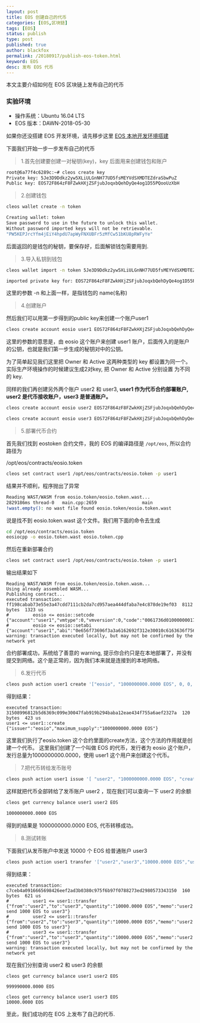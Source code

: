 ```yaml
---
layout: post
title: EOS 创建自己的代币
categories: [EOS,区块链]
tags: [EOS]
status: publish
type: post
published: true
author: blackfox
permalink: /20180917/publish-eos-token.html
keyword: EOS
desc: 发布 EOS 代币
---
```


本文主要介绍如何在 EOS 区块链上发布自己的代币

### 实验环境

* 操作系统：Ubuntu 16.04 LTS 
* EOS 版本：DAWN-2018-05-30

如果你还没搭建 EOS 开发环境，请先移步这里 [EOS 本地开发环境搭建](/20180612/build-eos-dev-env.html)

下面我们开始一步一步发布自己的代币

> 1.首先创建要创建一对秘钥(key)，key 后面用来创建钱包和账户

```bash
root@6a77f4c6289c:~# cleos create key
Private key: 5Je3D9Ddkz2yw5XLiULGnNH77UD5fsMEYVdSXMDTEZdraSbwPuZ
Public key: EOS72F864zF8FZwkHXjZSFjubJoqxbQehDyQe4og1D55PQooUzXbH
```

> 2.创建钱包

```bash
cleos wallet create -n token 

Creating wallet: token
Save password to use in the future to unlock this wallet.
Without password imported keys will not be retrievable.
"PW5KEPJrcYfm4jEiY4hpdU7apWyFNXUBFr5zMfCw51bKU8pRWFyYe"
```
后面返回的是钱包的秘钥，要保存好，后面解锁钱包需要用到.

> 3.导入私钥到钱包

```bash
cleos wallet import -n token 5Je3D9Ddkz2yw5XLiULGnNH77UD5fsMEYVdSXMDTEZdraSbwPuZ

imported private key for: EOS72F864zF8FZwkHXjZSFjubJoqxbQehDyQe4og1D55PQooUzXbH
```
这里的参数 -n 和上面一样，是指钱包的 name(名称)

> 4.创建账户

然后我们可以用第一步得到的public key来创建一个账户user1

```bash
cleos create account eosio user1 EOS72F864zF8FZwkHXjZSFjubJoqxbQehDyQe4og1D55PQooUzXbH EOS72F864zF8FZwkHXjZSFjubJoqxbQehDyQe4og1D55PQooUzXbH
```
这里的参数的意思是，由 eosio 这个账户来创建 user1 账户，后面传入的是账户的公钥，也就是我们第一步生成的秘钥对中的公钥。

为了简单起见我们这里把 Owner 和 Active 这两种类型的 key 都设置为同一个。实际生产环境操作的时候建议生成2对key, 把 Owner 和 Active 分别设置
为不同的 key.

同样的我们再创建另外两个账户 user2 和 user3, __user1 作为代币合约部署账户, user2 是代币接收账户，user3 是普通账户。__ 

```bash
cleos create account eosio user2 EOS72F864zF8FZwkHXjZSFjubJoqxbQehDyQe4og1D55PQooUzXbH EOS72F864zF8FZwkHXjZSFjubJoqxbQehDyQe4og1D55PQooUzXbH

cleos create account eosio user3 EOS72F864zF8FZwkHXjZSFjubJoqxbQehDyQe4og1D55PQooUzXbH EOS72F864zF8FZwkHXjZSFjubJoqxbQehDyQe4og1D55PQooUzXbH
```

> 5.部署代币合约

首先我们找到 eostoken 合约文件，我的 EOS 的编译路径是 <code class="scode">/opt/eos</code>, 所以合约路径为 

/opt/eos/contracts/eosio.token 

```bash
cleos set contract user1 /opt/eos/contracts/eosio.token -p user1 
```

结果并不顺利，程序抛出了异常

```bash
Reading WAST/WASM from eosio.token/eosio.token.wast...
2829186ms thread-0   main.cpp:2659                 main                 ] Failed with error: Assert Exception (10)
!wast.empty(): no wast file found eosio.token/eosio.token.wast
```
说是找不到 eosio.token.wast 这个文件。我们用下面的命令去生成

```bash
cd /opt/eos/contracts/eosio.token 
eosiocpp -o eosio.token.wast eosio.token.cpp 
```

然后在重新部署合约

```bash
cleos set contract user1 /opt/eos/contracts/eosio.token -p user1
```

输出结果如下

```
Reading WAST/WASM from eosio.token/eosio.token.wasm...
Using already assembled WASM...
Publishing contract...
executed transaction: ff198cabab73e55e3a47cdd7111cb2da7cd957aea444dfaba7e4c878de19ef03  8112 bytes  1323 us
#         eosio <= eosio::setcode               {"account":"user1","vmtype":0,"vmversion":0,"code":"0061736d01000000017e1560037f7e7f0060057f7e7e7f7f...
#         eosio <= eosio::setabi                {"account":"user1","abi":"0e656f73696f3a3a6162692f312e30010c6163636f756e745f6e616d65046e616d65050874...
warning: transaction executed locally, but may not be confirmed by the network yet                 
```

合约部署成功，系统给了善意的 warning, 提示你合约只是在本地部署了，并没有提交到网络。这个是正常的，因为我们本来就是连接到的本地网络。

> 6.发行代币

```bash
cleos push action user1 create '["eosio", "1000000000.0000 EOS", 0, 0, 0]' -p user1
```

得到结果：

```
executed transaction: 31508996812b5d6369c099e30047fab919b294baba12eae434f755a6aef2327a  120 bytes  423 us
user1 <= user1::create          {"issuer":"eosio","maximum_supply":"1000000000.0000 EOS"}
```
这里我们执行了eosio.token 这个合约里面的create方法，这个方法的作用就是创建一个代币。 
这里我们创建了一个叫做 EOS 的代币，发行者为 eosio 这个账户，发行总量为1000000000.0000，使用 user1  这个用户来创建这个代币。


> 7.把代币转给发币账号

```bash
cleos push action user1 issue '[ "user2", "1000000000.0000 EOS", "created by user1" ]' -p eosio
```

这样就把代币全部转给了发币账户 user2 ，现在我们可以查询一下 user2 的余额

```bash
cleos get currency balance user1 user2 EOS 

1000000000.0000 EOS
```
得到的结果是 1000000000.0000 EOS, 代币转移成功。

> 8.测试转账

下面我们从发币账户中发送 10000 个 EOS 给普通账户 user3 

```bash
cleos push action user1 transfer '["user2","user3","10000.0000 EOS","user2 send 1000 EOS to user3"]' -p user2
```

得到结果：

```
executed transaction: c7ceb4a0916665698426eef2ad3b0380c975f6b97f0788273ed2980573343150  160 bytes  621 us
#         user1 <= user1::transfer              {"from":"user2","to":"user3","quantity":"10000.0000 EOS","memo":"user2 send 1000 EOS to user3"}
#         user2 <= user1::transfer              {"from":"user2","to":"user3","quantity":"10000.0000 EOS","memo":"user2 send 1000 EOS to user3"}
#         user3 <= user1::transfer              {"from":"user2","to":"user3","quantity":"10000.0000 EOS","memo":"user2 send 1000 EOS to user3"}
warning: transaction executed locally, but may not be confirmed by the network yet
```

现在我们分别查询 user2 和 user3 的余额

```
cleos get currency balance user1 user2 EOS

999990000.0000 EOS

cleos get currency balance user1 user3 EOS
10000.0000 EOS
```

至此，我们成功的在 EOS 上发布了自己的代币.



